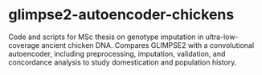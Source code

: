 # glimpse2-autoencoder-chickens
Code and scripts for MSc thesis on genotype imputation in ultra-low-coverage ancient chicken DNA. Compares GLIMPSE2 with a convolutional autoencoder, including preprocessing, imputation, validation, and concordance analysis to study domestication and population history.
